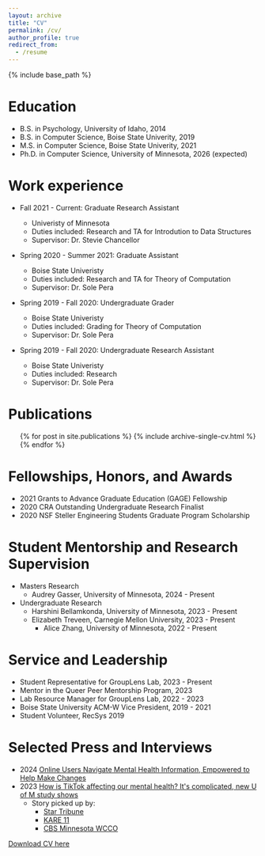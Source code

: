 ```yaml
---
layout: archive
title: "CV"
permalink: /cv/
author_profile: true
redirect_from:
  - /resume
---
```


{% include base_path %}

Education
======
* B.S. in Psychology, University of Idaho, 2014
* B.S. in Computer Science, Boise State Univerity, 2019
* M.S. in Computer Science, Boise State Univerity, 2021
* Ph.D. in Computer Science, University of Minnesota, 2026 (expected)

Work experience
======
* Fall 2021 - Current: Graduate Research Assistant
  * Univeristy of Minnesota
  * Duties included: Research and TA for Introdution to Data Structures
  * Supervisor: Dr. Stevie Chancellor

* Spring 2020 - Summer 2021: Graduate Assistant
  * Boise State Univeristy
  * Duties included: Research and TA for Theory of Computation
  * Supervisor: Dr. Sole Pera

* Spring 2019 - Fall 2020: Undergraduate Grader
  * Boise State Univeristy
  * Duties included: Grading for Theory of Computation
  * Supervisor: Dr. Sole Pera

* Spring 2019 - Fall 2020: Undergraduate Research Assistant
  * Boise State Univeristy
  * Duties included: Research
  * Supervisor: Dr. Sole Pera

Publications
======
  <ul>{% for post in site.publications %}
    {% include archive-single-cv.html %}
  {% endfor %}</ul>
  

Fellowships, Honors, and Awards
======
* 2021  Grants to Advance Graduate Education  (GAGE) Fellowship
* 2020  CRA Outstanding Undergraduate Research Finalist
* 2020  NSF Steller Engineering Students Graduate Program Scholarship

Student Mentorship and Research Supervision
======
* Masters Research
  * Audrey Gasser, University of Minnesota, 2024 - Present
* Undergraduate Research
  * Harshini Bellamkonda, University of Minnesota, 2023 - Present
  * Elizabeth Treveen, Carnegie Mellon University, 2023 - Present
	* Alice Zhang, University of Minnesota, 2022 - Present


Service and Leadership
======
* Student Representative for GroupLens Lab, 2023 - Present
* Mentor in the Queer Peer Mentorship Program, 2023
* Lab Resource Manager for GroupLens Lab, 2022 - 2023
* Boise State University ACM-W Vice President, 2019 - 2021
* Student Volunteer, RecSys 2019

Selected Press and Interviews
======
* 2024  [Online Users Navigate Mental Health Information, Empowered to Help Make Changes](https://casmi.northwestern.edu/news/articles/2024/online-users-navigate-mental-health-information-empowered-to-help-make-changes.html)
* 2023  [How is TikTok affecting our mental health? It's complicated, new U of M study shows](https://cse.umn.edu/college/news/how-tiktok-affecting-our-mental-health-its-complicated-new-u-m-study-shows)
  * Story picked up by:
    * [Star Tribune](https://www.startribune.com/minnesota-researchers-study-tiktok-benefits-harms-on-mental-health/600268140/)
    * [KARE 11](https://www.kare11.com/article/news/local/umn-researchers-look-into-tiktok-affect-on-mental-health/89-f02ec4b9-59ba-41e0-835b-6d9b1b8cafec)
    * [CBS Minnesota WCCO](https://www.youtube.com/watch?v=KXMrfGLjnj4)

[Download CV here](http://ashleemilton.github.io/files/CV2024.pdf)